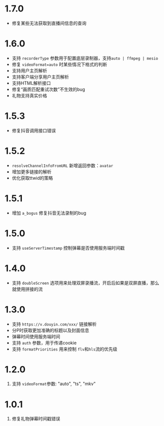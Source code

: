 # 1.7.0

- 修复某些无法获取到直播间信息的查询

# 1.6.0

- 支持 `recorderType` 参数用于配置底层录制器，支持`auto | ffmpeg | mesio`
- 修复 `videoFormat=auto` 时某些情况下格式的判断
- 支持用户主页解析
- 支持客户端分享用户主页解析
- 支持HTML解析接口
- 修复“画质匹配重试次数”不生效的bug
- 礼物支持真实价格

# 1.5.3

- 修复抖音调用接口错误

# 1.5.2

- `resolveChannelInfoFromURL` 新增返回参数：`avatar`
- 增加更多链接的解析
- 优化获取ttwid的策略

# 1.5.1

- 增加 `a_bogus` 修复抖音无法录制的bug

# 1.5.0

- 支持 `useServerTimestamp` 控制弹幕是否使用服务端时间戳

# 1.4.0

- 支持 `doubleScreen` 选项用来处理双屏录播流，开启后如果是双屏直播，那么就使用拼接的流

# 1.3.0

- 支持 `https://v.douyin.com/xxx/` 链接解析
- 分P时获取更加准确的标题以及封面信息
- 弹幕时间使用服务端时间
- 支持 `auth` 参数，用于传递cookie
- 支持 `formatPriorities` 用来控制 `flv`和`hls`流的优先级

# 1.2.0

1. 支持 `videoFormat`参数: "auto", "ts", "mkv"

# 1.0.1

1. 修复礼物弹幕时间戳错误
